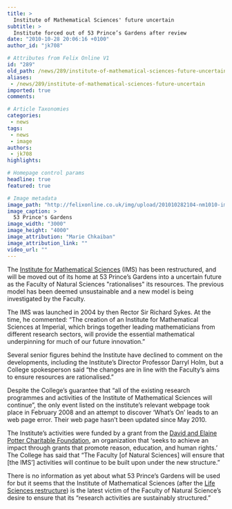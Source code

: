 ```yaml
---
title: >
  Institute of Mathematical Sciences' future uncertain
subtitle: >
  Institute forced out of 53 Prince’s Gardens after review
date: "2010-10-28 20:06:16 +0100"
author_id: "jk708"

# Attributes from Felix Online V1
id: "289"
old_path: /news/289/institute-of-mathematical-sciences-future-uncertain
aliases:
 - /news/289/institute-of-mathematical-sciences-future-uncertain
imported: true
comments:

# Article Taxonomies
categories:
 - news
tags:
 - news
 - image
authors:
 - jk708
highlights:

# Homepage control params
headline: true
featured: true

# Image metadata
image_path: "http://felixonline.co.uk/img/upload/201010282104-nm1010-imsimsim.jpg"
image_caption: >
  53 Prince's Gardens
image_width: "3000"
image_height: "4000"
image_attribution: "Marie Chkaiban"
image_attribution_link: ""
video_url: ""
---
```


The [Institute for Mathematical Sciences](http://www3.imperial.ac.uk/mathsinstitute) (IMS) has been restructured, and will be moved out of its home at 53 Prince’s Gardens into a uncertain future as the Faculty of Natural Sciences "rationalises" its resources. The previous model has been deemed unsustainable and a new model is being investigated by the Faculty.

The IMS was launched in 2004 by then Rector Sir Richard Sykes. At the time, he commented: “The creation of an Institute for Mathematical Sciences at Imperial, which brings together leading mathematicians from different research sectors, will provide the essential mathematical underpinning for much of our future innovation.”

Several senior figures behind the Institute have declined to comment on the developments, including the Institute’s Director Professor Darryl Holm, but a College spokesperson said “the changes are in line with the Faculty’s aims to ensure resources are rationalised.”

Despite the College’s guarantee that “all of the existing research programmes and activities of the Institute of Mathematical Sciences will continue”, the only event listed on the institute’s relevant webpage took place in February 2008 and an attempt to discover ‘What’s On’ leads to an web page error. Their web page hasn’t been updated since May 2010.

The Institute’s activities were funded by a grant from the [David and Elaine Potter Charitable Foundation](http://www.potterfoundation.com/), an organization that ‘seeks to achieve an impact through grants that promote reason, education, and human rights.’ The College has said that “The Faculty [of Natural Sciences] will ensure that [the IMS’] activities will continue to be built upon under the new structure.”

There is no information as yet about what 53 Prince’s Gardens will be used for but it seems that the Institute of Mathematical Sciences (after the [Life Sciences restructure](http://felixonline.co.uk/news/171/planned-restructure-of-debt-laden-department-angers-students/)) is the latest victim of the Faculty of Natural Science’s desire to ensure that its “research activities are sustainably structured.”
